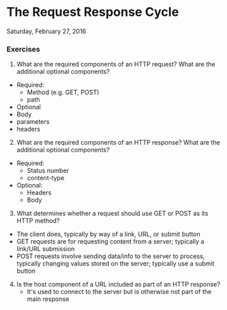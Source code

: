 # The Request Response Cycle
Saturday, February 27, 2016

### Exercises

1. What are the required components of an HTTP request? What are the additional optional components?
  - Required:
    - Method (e.g. GET, POST)
    - path
  - Optional
   - Body
   - parameters
   - headers
2. What are the required components of an HTTP response? What are the additional optional components?
  - Required:
    - Status number
    - content-type
  - Optional:
    - Headers
    - Body
3. What determines whether a request should use GET or POST as its HTTP method?
  - The client does, typically by way of a link, URL, or submit button
  - GET requests are for requesting content from a server; typically a link/URL submission
  - POST requests involve sending data/info to the server to process, typically changing values stored on the server; typically use a submit button
4. Is the host component of a URL included as part of an HTTP response?
   - It's used to connect to the server but is otherwise not part of the main response